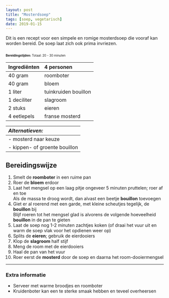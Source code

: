 ```yaml
---
layout: post
title: "Mosterdsoep"
tags: [soep, vegetarisch]
date: 2019-01-15
---
```


Dit is een recept voor een simpele en romige mosterdsoep die vooraf kan worden bereid. De soep laat zich ook prima invriezen.  

<sub><sup>  
**Bereidingstijden:** Totaal: 20 - 30 minuten  
</sup></sub>

| Ingrediënten | 4 personen           |
|:------------ |:-------------------- |
| 40 gram      | roomboter            |
| 40 gram      | bloem                |
| 1 liter      | tuinkruiden bouillon |
| 1 deciliter  | slagroom             |
| 2 stuks      | eieren               |
| 4 eetlepels  | franse mosterd       |

| _Alternatieven:_              |
|:----------------------------- |
| - mosterd naar keuze          |
| - kippen- of groente bouillon |

## Bereidingswijze
1. Smelt de **roomboter** in een ruime pan
2. Roer de **bloem** erdoor
3. Laat het mengsel op een laag pitje ongeveer 5 minuten pruttelen; roer af en toe  
   Als de massa te droog wordt, dan alvast een beetje **bouillon** toevoegen
4. Giet er al roerend met een garde, met kleine scheutjes tegelijk, de **bouillon** bij  
   Blijf roeren tot het mengsel glad is alvorens de volgende hoeveelheid **bouillon** in de pan te gieten
5. Laat de soep nog 1-2 minuten zachtjes koken (of draai het vuur uit en warm de soep vlak voor het opdienen weer op)
6. Splits de **eieren**; gebruik de eierdooiers
7. Klop de **slagroom** half stijf
8. Meng de room met de eierdooiers
9. Haal de pan van het vuur
10. Roer eerst de **mosterd** door de soep en daarna het room-dooiermengsel

-----------------------------------------------------------------------
### Extra informatie  
- Serveer met warme broodjes en roomboter
- Kruidenboter kan een te sterke smaak hebben en teveel overheersen  
